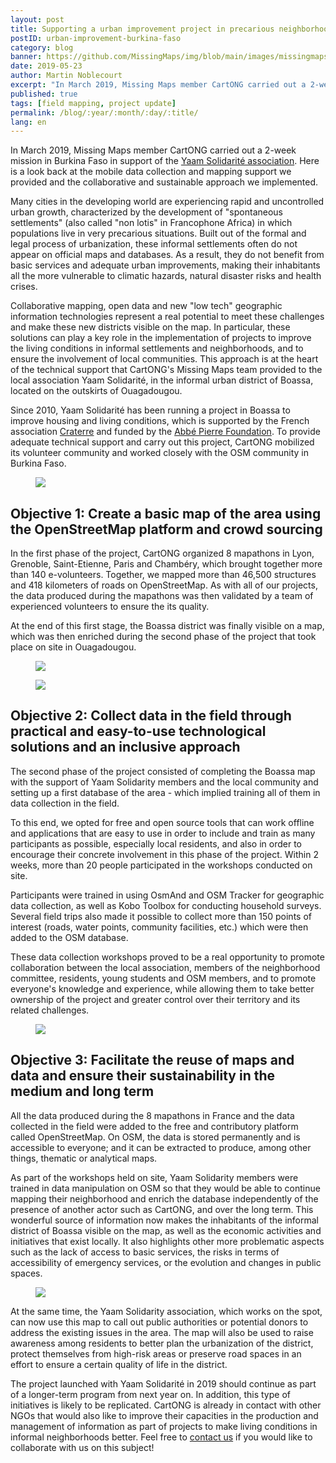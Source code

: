 ```yaml
---
layout: post
title: Supporting a urban improvement project in precarious neighborhoods in Burkina Faso
postID: urban-improvement-burkina-faso
category: blog
banner: https://github.com/MissingMaps/img/blob/main/images/missingmaps-blog_20190523_banner.jpg
date: 2019-05-23
author: Martin Noblecourt
excerpt: "In March 2019, Missing Maps member CartONG carried out a 2-weeks mission in Burkina Faso in support of the Yaam Solidarité association. Here is a look back at the mobile data collection and mapping support we provided and the collaborative and sustainable approach we implemented."
published: true
tags: [field mapping, project update]
permalink: /blog/:year/:month/:day/:title/
lang: en
---
```


In March 2019, Missing Maps member CartONG carried out a 2-week mission in Burkina Faso in support of the [Yaam Solidarité association](http://www.facebook.com/Yaam-Solidarit%C3%A9-181622295860376/). Here is a look back at the mobile data collection and mapping support we provided and the collaborative and sustainable approach we implemented.

Many cities in the developing world are experiencing rapid and uncontrolled urban growth, characterized by the development of "spontaneous settlements" (also called "non lotis" in Francophone Africa) in which populations live in very precarious situations. Built out of the formal and legal process of urbanization, these informal settlements often do not appear on official maps and databases. As a result, they do not benefit from basic services and adequate urban improvements, making their inhabitants all the more vulnerable to climatic hazards, natural disaster risks and health crises.

Collaborative mapping, open data and new "low tech" geographic information technologies represent a real potential to meet these challenges and make these new districts visible on the map. In particular, these solutions can play a key role in the implementation of projects to improve the living conditions in informal settlements and neighborhoods, and to ensure the involvement of local communities. This approach is at the heart of the technical support that CartONG's Missing Maps team provided to the local association Yaam Solidarité, in the informal urban district of Boassa, located on the outskirts of Ouagadougou.

Since 2010, Yaam Solidarité has been running a project in Boassa to improve housing and living conditions, which is supported by the French association [Craterre](http://craterre.org/) and funded by the [Abbé Pierre Foundation](http://www.fondation-abbe-pierre.fr/nos-actions/agir-au-dela-des-frontieres/au-burkina-faso-une-nouvelle-echelle-de-cooperation). To provide adequate technical support and carry out this project, CartONG mobilized its volunteer community and worked closely with the OSM community in Burkina Faso.

<figure>
<img src="https://github.com/MissingMaps/img/blob/main/images/missingmaps-blog_20190523_location.jpg">
</figure>

## Objective 1: Create a basic map of the area using the OpenStreetMap platform and crowd sourcing

In the first phase of the project, CartONG organized 8 mapathons in Lyon, Grenoble, Saint-Etienne, Paris and Chambéry, which brought together more than 140 e-volunteers. Together, we mapped more than 46,500 structures and 418 kilometers of roads on OpenStreetMap. As with all of our projects, the data produced during the mapathons was then validated by a team of experienced volunteers to ensure the its quality.

At the end of this first stage, the Boassa district was finally visible on a map, which was then enriched during the second phase of the project that took place on site in Ouagadougou.

<figure>
<img src="https://github.com/MissingMaps/img/blob/main/images/missingmaps-blog_20190523_before.jpg">
</figure>

<figure>
<img src="https://github.com/MissingMaps/img/blob/main/images/missingmaps-blog_20190523_after.jpg">
</figure>

## Objective 2: Collect data in the field through practical and easy-to-use technological solutions and an inclusive approach

The second phase of the project consisted of completing the Boassa map with the support of Yaam Solidarity members and the local community and setting up a first database of the area - which implied training all of them in data collection in the field.

To this end, we opted for free and open source tools that can work offline and applications that are easy to use in order to include and train as many participants as possible, especially local residents, and also in order to encourage their concrete involvement in this phase of the project. Within 2 weeks, more than 20 people participated in the workshops conducted on site.

Participants were trained in using OsmAnd and OSM Tracker for geographic data collection, as well as Kobo Toolbox for conducting household surveys. Several field trips also made it possible to collect more than 150 points of interest (roads, water points, community facilities, etc.) which were then added to the OSM database.

These data collection workshops proved to be a real opportunity to promote collaboration between the local association, members of the neighborhood committee, residents, young students and OSM members, and to promote everyone's knowledge and experience, while allowing them to take better ownership of the project and greater control over their territory and its related challenges.

<figure>
<img src="https://github.com/MissingMaps/img/blob/main/images/missingmaps-blog_20190523_collection.jpg">
</figure>

## Objective 3: Facilitate the reuse of maps and data and ensure their sustainability in the medium and long term

All the data produced during the 8 mapathons in France and the data collected in the field were added to the free and contributory platform called OpenStreetMap. On OSM, the data is stored permanently and is accessible to everyone; and it can be extracted to produce, among other things, thematic or analytical maps.

As part of the workshops held on site, Yaam Solidarity members were trained in data manipulation on OSM so that they would be able to continue mapping their neighborhood and enrich the database independently of the presence of another actor such as CartONG, and over the long term. This wonderful source of information now makes the inhabitants of the informal district of Boassa visible on the map, as well as the economic activities and initiatives that exist locally. It also highlights other more problematic aspects such as the lack of access to basic services, the risks in terms of accessibility of emergency services, or the evolution and changes in public spaces.

<figure>
<img src="https://github.com/MissingMaps/img/blob/main/images/missingmaps-blog_20190523_analysis.jpg">
</figure>

At the same time, the Yaam Solidarity association, which works on the spot, can now use this map to call out public authorities or potential donors to address the existing issues in the area. The map will also be used to raise awareness among residents to better plan the urbanization of the district, protect themselves from high-risk areas or preserve road spaces in an effort to ensure a certain quality of life in the district.

The project launched with Yaam Solidarité in 2019 should continue as part of a longer-term program from next year on. In addition, this type of initiatives is likely to be replicated. CartONG is already in contact with other NGOs that would also like to improve their capacities in the production and management of information as part of projects to make living conditions in informal neighborhoods better. Feel free to [contact us](http://cartong.org/fr/contact-us) if you would like to collaborate with us on this subject!
